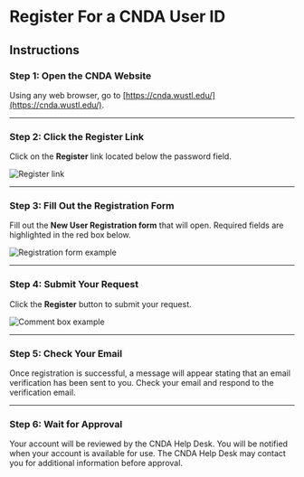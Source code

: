 # Register For a CNDA User ID

## **Instructions**

### Step 1: Open the CNDA Website
Using any web browser, go to [https://cnda.wustl.edu/](https://cnda.wustl.edu/).

---

### Step 2: Click the Register Link
Click on the **Register** link located below the password field.

![Register link](images/Reg1.jpg)

---

### Step 3: Fill Out the Registration Form
Fill out the **New User Registration form** that will open. Required fields are highlighted in the red box below.

![Registration form example](images/Reg2.jpg)

---

### Step 4: Submit Your Request
Click the **Register** button to submit your request.

![Comment box example](images/Reg3.jpg)

---

### Step 5: Check Your Email
Once registration is successful, a message will appear stating that an email verification has been sent to you. Check your email and respond to the verification email.

---

### Step 6: Wait for Approval
Your account will be reviewed by the CNDA Help Desk. You will be notified when your account is available for use. The CNDA Help Desk may contact you for additional information before approval.
